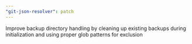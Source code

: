 ```yaml
---
"git-json-resolver": patch
---
```


Improve backup directory handling by cleaning up existing backups during initialization and using proper glob patterns for exclusion
